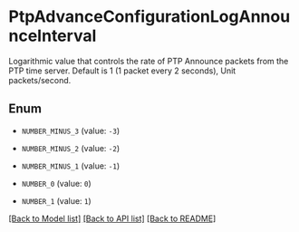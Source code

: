 # PtpAdvanceConfigurationLogAnnounceInterval

Logarithmic value that controls the rate of PTP Announce packets from the PTP time server. Default is 1 (1 packet every 2 seconds), Unit packets/second.

## Enum

* `NUMBER_MINUS_3` (value: `-3`)

* `NUMBER_MINUS_2` (value: `-2`)

* `NUMBER_MINUS_1` (value: `-1`)

* `NUMBER_0` (value: `0`)

* `NUMBER_1` (value: `1`)

[[Back to Model list]](../README.md#documentation-for-models) [[Back to API list]](../README.md#documentation-for-api-endpoints) [[Back to README]](../README.md)


